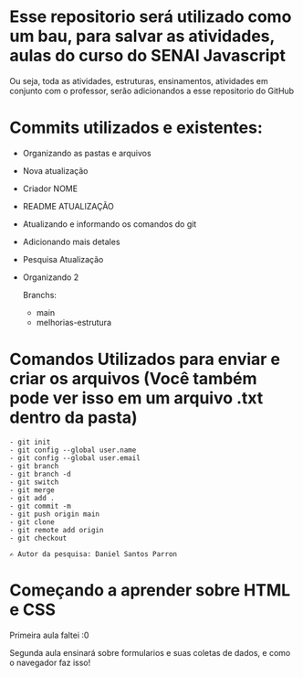 # Esse repositorio será utilizado como um bau, para salvar as atividades, aulas do curso do SENAI Javascript 
Ou seja, toda as atividades, estruturas, ensinamentos, atividades em conjunto com o professor, serão adicionandos a esse repositorio do GitHub

# Commits utilizados e existentes: 
 - Organizando as pastas e arquivos
 - Nova atualização
 - Criador NOME
 - README ATUALIZAÇÃO
 - Atualizando e informando os comandos do git 
 - Adicionando mais detales
 - Pesquisa Atualização
 - Organizando 2 

    Branchs:
    - main
    - melhorias-estrutura

# Comandos Utilizados para enviar e criar os arquivos (Você também pode ver isso em um arquivo .txt dentro da pasta)
    - git init 
    - git config --global user.name
    - git config --global user.email
    - git branch
    - git branch -d 
    - git switch 
    - git merge
    - git add .
    - git commit -m
    - git push origin main
    - git clone   
    - git remote add origin
    - git checkout

    ✍️ Autor da pesquisa: Daniel Santos Parron

# Começando a aprender sobre HTML e CSS

Primeira aula faltei :0 

Segunda aula ensinará sobre formularios e suas coletas de dados, e como o navegador faz isso!